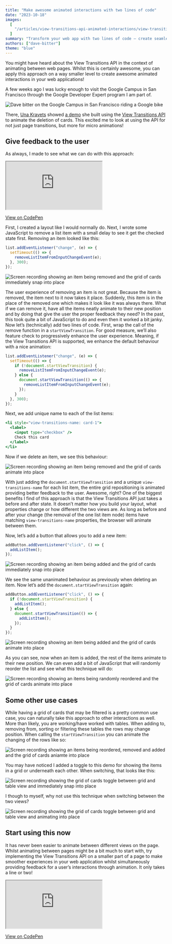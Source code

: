 ```yaml
---
title: "Make awesome animated interactions with two lines of code"
date: "2023-10-18"
images:
  [
    "/articles/view-transitions-api-animated-interactions/view-transitions-api-animated-interactions.png",
  ]
summary: "Transform your web app with two lines of code – create seamless animated interactions using the View Transitions API."
authors: ["dave-bitter"]
theme: "blue"
---
```


You might have heard about the View Transitions API in the context of animating between web pages. Whilst this is certainly awesome, you can apply this approach on a way smaller level to create awesome animated interactions in your web applications!

A few weeks ago I was lucky enough to visit the Google Campus in San Francisco through the Google Developer Expert program I am part of.

![Dave bitter on the Google Campus in San Francisco riding a Google bike](./images/view-transitions-api-animated-interactions/dave-google-campus.jpeg)

There, [Una Kravets](https://twitter.com/Una) showed [a demo](https://codepen.io/una/pen/eYbOOQp) she built using the [View Transitions API](https://developer.mozilla.org/en-US/docs/Web/API/View_Transitions_API) to animate the deletion of cards. This excited me to look at using the API for not just page transitions, but more for micro animations!

## Give feedback to the user

As always, I made to see what we can do with this approach:

<div className="md:-mx-32 my-4">
  <div className="relative aspect-w-16 aspect-h-9 border">
    <iframe src="https://codepen.io/davebitter/full/JjwgdRZ" className="absolute inset-0" style={{
      width: "166.66%",
      height: "166.66%",
      transform: "translate(-20%,-20%) scale(.6)",
    }}></iframe>
  </div>
</div>

[View on CodePen](https://codepen.io/davebitter/full/JjwgdRZ)

First, I created a layout like I would normally do. Next, I wrote some JavaScript to remove a list item with a small delay to see it get the checked state first. Removing an item looked like this:

```jsx
list.addEventListener("change", (e) => {
  setTimeout(() => {
    removeListItemFromInputChangeEvent(e);
  }, 300);
});
```

![Screen recording showing an item being removed and the grid of cards immediately snap into place](./images/view-transitions-api-animated-interactions/removing-unanimated.gif)

The user experience of removing an item is not great. Because the item is removed, the item next to it now takes it place. Suddenly, this item is in the place of the removed one which makes it look like it was always there. What if we can remove it, have all the items neatly animate to their new position and by doing that give the user the proper feedback they need? In the past, this took quite a bit of JavaScript to do and even then it worked a bit janky. Now let’s (technically) add two lines of code. First, wrap the call of the remove function in a `startViewTransition`. For good measure, we’ll also feature check to progressively enhance the user experience. Meaning, if the View Transitions API is supported, we enhance the default behaviour with a nice animation:

```jsx {6,8}
list.addEventListener("change", (e) => {
  setTimeout(() => {
    if (!document.startViewTransition) {
      removeListItemFromInputChangeEvent(e);
    } else {
      document.startViewTransition(() => {
        removeListItemFromInputChangeEvent(e);
      });
    }
  }, 300);
});
```

Next, we add unique name to each of the list items:

```jsx {1}
<li style="view-transitions-name: card-1">
  <label>
    <input type="checkbox" />
    Check this card
  </label>
</li>
```

Now if we delete an item, we see this behaviour:

![Screen recording showing an item being removed and the grid of cards animate into place](./images/view-transitions-api-animated-interactions/removing-animated.gif)

With just adding the `document.startViewTransition` and a unique `view-transitions-name` for each list item, the entire grid repositioning is animated providing better feedback to the user. Awesome, right? One of the biggest benefits I find of this approach is that the View Transitions API just takes a before and after state. It doesn’t matter how you build your layout, what properties change or how different the two views are. As long as before and after your change (the removal of the one list item node) items have matching `view-transitions-name` properties, the browser will animate between them.

Now, let’s add a button that allows you to add a new item:

```jsx
addButton.addEventListener("click", () => {
  addListItem();
});
```

![Screen recording showing an item being added and the grid of cards immediately snap into place](./images/view-transitions-api-animated-interactions/adding-unanimated.gif)

We see the same unanimated behaviour as previously when deleting an item. Now let’s add the `document.startViewTransition` again:

```jsx
addButton.addEventListener("click", () => {
  if (!document.startViewTransition) {
    addListItem();
  } else {
    document.startViewTransition(() => {
      addListItem();
    });
  }
});
```

![Screen recording showing an item being added and the grid of cards animate into place](./images/view-transitions-api-animated-interactions/adding-animated.gif)

As you can see, now when an item is added, the rest of the items animate to their new position. We can even add a bit of JavaScript that will randomly reorder the list and see what this technique will do:

![Screen recording showing an items being randomly reordered and the grid of cards animate into place](./images/view-transitions-api-animated-interactions/reordering-animated.gif)

## Some other use cases

While having a grid of cards that may be filtered is a pretty common use case, you can naturally take this approach to other interactions as well. More than likely, you are working/have worked with tables. When adding to, removing from, sorting or filtering these tables the rows may change position. When calling the `startViewTransition` you can animate the changing of the rows like so:

![Screen recording showing an items being reordered, removed and added and the grid of cards aniamte into place](./images/view-transitions-api-animated-interactions/table-animated.gif)

You may have noticed I added a toggle to this demo for showing the items in a grid or underneath each other. When switching, that looks like this:

![Screen recording showing the grid of cards toggle between grid and table view and immediately snap into place](./images/view-transitions-api-animated-interactions/toggling-unanimated.gif)

I though to myself, why not use this technique when switching between the two views?

![Screen recording showing the grid of cards toggle between grid and table view and animating into place](./images/view-transitions-api-animated-interactions/toggling-animated.gif)

## Start using this now

It has never been easier to animate between different views on the page. Whilst animating between pages might be a bit much to start with, try implementing the View Transitions API on a smaller part of a page to make smoother experiences in your web application whilst simultaneously providing feedback for a user’s interactions through animation. It only takes a line or two!

<div className="md:-mx-32 my-4">
  <div className="relative aspect-w-16 aspect-h-9 border">
    <iframe src="https://codepen.io/davebitter/full/JjwgdRZ" className="absolute inset-0" style={{
      width: "166.66%",
      height: "166.66%",
      transform: "translate(-20%,-20%) scale(.6)",
    }}></iframe>
  </div>
</div>

[View on CodePen](https://codepen.io/davebitter/full/JjwgdRZ)
